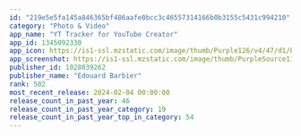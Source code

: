 ```yaml
---
id: "219e5e5fa145a846365bf486aafe0bcc3c46557314166b0b3155c5431c994210"
category: "Photo & Video"
app_name: "YT Tracker for YouTube Creator"
app_id: 1345092330
app_icon: https://is1-ssl.mzstatic.com/image/thumb/Purple126/v4/47/d1/bc/47d1bc83-2771-c68b-763a-ca754fa6ecec/AppIcon-0-0-1x_U007epad-0-0-sRGB-85-220.png/1024x1024bb.png
app_screenshot: https://is1-ssl.mzstatic.com/image/thumb/PurpleSource116/v4/a2/6a/ee/a26aee1d-40e2-eb2b-1a9a-68a029750890/7beff72d-3b22-43db-a80c-bd3220415eac_6.5_-_B1.jpg/1242x2688bb.png
publisher_id: 1028039262
publisher_name: "Edouard Barbier"
rank: 502
most_recent_release: 2024-02-04 00:00:00
release_count_in_past_year: 46
release_count_in_past_year_category: 19
release_count_in_past_year_top_in_category: 54
---
```

